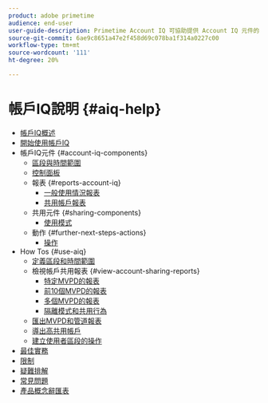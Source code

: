 ```yaml
---
product: adobe primetime
audience: end-user
user-guide-description: Primetime Account IQ 可協助提供 Account IQ 元件的相關資訊，並逐步引導您了解使用各種元件的使用者歷程。
source-git-commit: 6ae9c8651a47e2f458d69c078ba1f314a0227c00
workflow-type: tm+mt
source-wordcount: '111'
ht-degree: 20%

---
```


# 帳戶IQ說明 {#aiq-help}

+ [帳戶IQ概述](/help/AccountIQ/home.md)
+ [開始使用帳戶IQ](/help/AccountIQ/get-started.md)
+ 帳戶IQ元件 {#account-iq-components}
   + [區段與時間範圍](/help/AccountIQ/segments-timeframe.md)
   + [控制面板](/help/AccountIQ/dashboard.md)
   + 報表 {#reports-account-iq}
      + [一般使用情況報表](/help/AccountIQ/general-usage-reports.md)
      + [共用帳戶報表](/help/AccountIQ/shared-acc-reports.md)
   + 共用元件 {#sharing-components}
      + [使用模式](/help/AccountIQ/usage-patterns.md)
   + 動作 {#further-next-steps-actions}
      + [操作](/help/AccountIQ/operations.md)
+ How Tos {#use-aiq}
   + [定義區段和時間範圍](/help/AccountIQ/howto-select-segment-timeframe.md)
   + 檢視帳戶共用報表 {#view-account-sharing-reports}
      + [特定MVPD的報表](/help/AccountIQ/reports-for-specific-mvpds.md)
      + [前10個MVPD的報表](/help/AccountIQ/top-10-mvpd-reports.md)
      + [多個MVPD的報表](viewrep-multiple-mvpd-channel.md)
      + [隔離模式和共用行為](/help/AccountIQ/isolation-mode.md)
   + [匯出MVPD和管道報表](/help/AccountIQ/export-segment-metrics.md)
   + [導出高共用帳戶](/help/AccountIQ/export-acc-information.md)
   + [建立使用者區段的操作](/help/AccountIQ/operation-affecting-user-segment.md)
+ [最佳實務](/help/AccountIQ/best-practices.md)
+ [限制](/help/AccountIQ/limitations.md)
+ [疑難排解](/help/AccountIQ/troubleshoot.md)
+ [常見問題](/help/AccountIQ/faq.md)
+ [產品概念辭匯表](/help/AccountIQ/product-concepts.md)